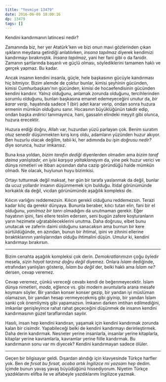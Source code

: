 ```yaml
---
title: "Yevmiye 13479"
date: 2016-06-09 18:00:16
dp: 13479
tags: []
---
```


Kendini kandırmanın latincesi nedir?

Zamanında biz, her yer Atatürk'ken ve bizi onun mavi gözlerinden çıkan ışıkların
meydana getirdiği anlatılırken, *insana tapılmaz* diyerek kendimizi kandırmayı
bırakmıştık. *İnsana tapılmaz*, yani her fani gibi o da fanidir.  Zamanın
şartlarında başarılı ve güçlü olması, söylediklerini tamamen haklı ve gerçek
yapmaz. Bu kadar.

Ancak insanın kendini insanla, güçle, hele başkasının gücüyle kandırması hiç
bitmiyor. Bizim alemde de çoktur bunlar, kimisi şeyhinin gücünden, kimisi
Cumhurbaşkanı'nın gücünden, kimisi de hocaefendisinin gücünden kendini
kandırır. Yalnız olduğunu, anlamak zorunda olduğunu, tercihlerinden sorumlu
olduğunu, bunları başkasına emanet edemeyeceğini unutur da, *bir karar verip*,
hayatında sadece 1 (bir) adet karar verip, ondan sonra huzura ermenin mümkün
olduğunu sanır. Hocasının büyüklüğünün takdir edip, ondan başka *erdirici*
tanımayınca, hani, gassalın elindeki meyyit gibi olunca, huzura erecektir.

Huzura erdiği doğru, Allah var, huzurdan yüzü parlayan çok. Benim suratım otuz
senedir düşünmekten kırış kırış oldu, adamların yüzünden huzur akıyor. Ben
huzurlu olacak değilim, tabii ki, her adımında *bu işin doğrusu nedir?* diye
sorunca, huzur imkansız.

Buna kısa yoldan, *bizim tarafın dediği* diyenlerden olmadım ama *bizim taraf
daima yanlıştadır, en iyisi karşıya yaltaklanayım* da, yine pek huzur verici ve
dünya nimetleri ve itibarı açısından daha cazip göründüğü halde mümkün
olmadı. Ne olacak, huylunun huyu bizimkisi.

Ortayı tutturmak değil maksat, her gün bir tarafa yaslanmak da değil, bunlar da
ucuz yollardır insanın düşünmemek için bulduğu. İtidal görünümünde korkaklık da
değil, vicdan görünümünde aşağılık kompleksi de. 

Kılıcın varlığını reddemezsin. Kılıcın gerekli olduğunu reddemezsin. Terazi
kadar kılıç da gerekir dünyaya. Bununla beraber, kılıcı tutan elin, fani bir el
olduğunu, *yanılmaz bir tanrı* olmadığını da unutmaman gerekir. Eğer hayatının
ipini, fani ellere teslim edersen, seni bugün zafere koşturanların yarın
hezimete uğratabileceklerini unutma. Daha doğrusu, elbet bunu unutacak ve
zaferin daimi olduğunu sanacaksın ama burnun bir kere sürtüldüğünde, en azından,
bunun bir ihtimal, ipini ve zihnini ellerine bıraktıklarının yanlışlarından
olduğu ihtimalini düşün. Umulur ki, kendini kandırmayı bırakırsın.

------

Bizim cenahta aşağılık kompleksi çok derin. *Demokratlarımızın* çoğu öyledir
mesela, *sizin hayat tarzınız doğru değil* diyemez. Onlara *İslam* dediğinde,
etrafından yanlışları gösterip, *İslam bu değil* der, belki haklı ama *İslam
ne?* dersen, cevap veremez.

Cevap veremez, çünkü vereceği cevabı kendi de beğenmeyecektir. İslam dünya
nimetleri, *moda*, eğlence vs. gibi modern avuntularla arana mesafe koymanı
söyler. Bir yandan konser konser gezip, bir yandan iyi müslüman olamazsın, bir
yandan hesap vermeyecekmiş gibi giyinip, bir yandan İslam sanki çok önemliymiş
gibi yapamazsın. İmkanın darken imtihan edilmediğini, imkanlar genişleyince
rahat rahat geçeceğini düşünmek de insanın kendini kandırmasının güzel
taraflarından sayılır.

Hasılı, insan hep kendini kandıran, yaşamak için kendini kandırmak zorunda kalan
bir cisimdir. Yapabileceği belki de kendini kandırmayı derinleştirmek. Daha
derin kandırmak. Nesneler yerine insanlarla, insanlar yerine kitaplarla,
kitaplar yerine kavramlarla, kavramlar yerine fiille kandırmak. Bu kandırmanın
sonu var mı diyecek? Kendini kandırmayan sadece ölüler.

-----

Geçen bir bilgisayar geldi. Dışardan alındığı için klavyesinde Türkçe harfler
yok. Ben de *fırsat bu fırsat, acaba artık İngilizce mi yazsam hep*
dedim. İçimde bunun yavaş yavaş büyüdüğünü hissediyorum. Niyetim Türkçe
yazdıklarımı elifba ile ve alfabeyle yazdıklarımı İngilizce yazmak. 



